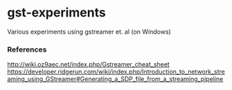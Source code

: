 # gst-experiments
Various experiments using gstreamer et. al (on Windows)

### References

http://wiki.oz9aec.net/index.php/Gstreamer_cheat_sheet
https://developer.ridgerun.com/wiki/index.php/Introduction_to_network_streaming_using_GStreamer#Generating_a_SDP_file_from_a_streaming_pipeline

